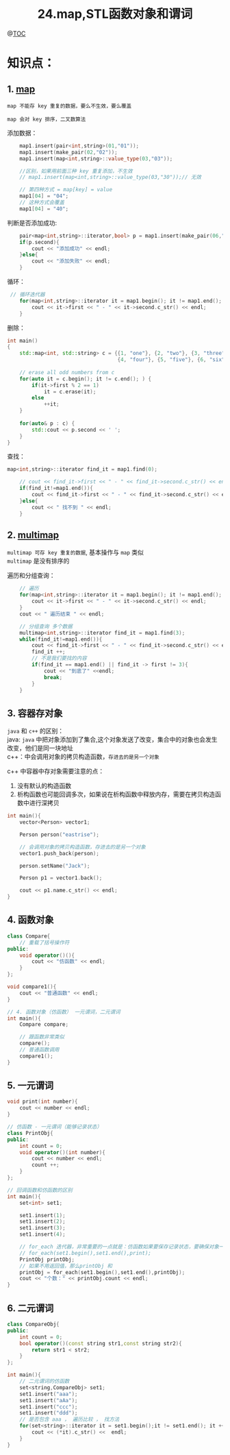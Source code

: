 # <center>24.map,STL函数对象和谓词<center>
@[TOC](C++基础)

# 知识点：


## 1. [map](https://en.cppreference.com/w/cpp/container/map)

`map 不能存 key 重复的数据，要么不生效，要么覆盖`

`map 会对 key 排序，二叉数算法`

添加数据：  
 
```c++
    map1.insert(pair<int,string>(01,"01"));
    map1.insert(make_pair(02,"02"));
    map1.insert(map<int,string>::value_type(03,"03"));

    //区别，如果用前面三种 key 重复添加，不生效
    // map1.insert(map<int,string>::value_type(03,"30"));// 无效

    // 第四种方式 = map[key] = value
    map1[04] = "04";
    // 这种方式会覆盖
    map1[04] = "40";
```

判断是否添加成功:

```c++
    pair<map<int,string>::iterator,bool> p = map1.insert(make_pair(06,"06"));
    if(p.second){
        cout << "添加成功" << endl;
    }else{
        cout << "添加失败" << endl;
    }
```

循环：

```c++
 // 循环迭代器
    for(map<int,string>::iterator it = map1.begin(); it != map1.end(); it++){
        cout << it->first << " - " << it->second.c_str() << endl;
    }
```
删除：

```c++
int main()
{
    std::map<int, std::string> c = {{1, "one"}, {2, "two"}, {3, "three"},
                                    {4, "four"}, {5, "five"}, {6, "six"}};
 
    // erase all odd numbers from c
    for(auto it = c.begin(); it != c.end(); ) {
        if(it->first % 2 == 1)
            it = c.erase(it);
        else
            ++it;
    }
 
    for(auto& p : c) {
        std::cout << p.second << ' ';
    }
}
```

查找：

```c++
map<int,string>::iterator find_it = map1.find(0);

    // cout << find_it->first << " - " << find_it->second.c_str() << endl;
    if(find_it!=map1.end()){
        cout << find_it->first << " - " << find_it->second.c_str() << endl;
    }else{
        cout << " 找不到 " << endl;
    }
```

## 2. [multimap](https://en.cppreference.com/w/cpp/container/multimap)

`multimap 可存 key 重复的数据`, 基本操作与 `map` 类似  
`multimap` 是没有排序的

遍历和分组查询：

```c++
    // 遍历
    for(map<int,string>::iterator it = map1.begin(); it != map1.end(); it++){
        cout << it->first << " - " << it->second.c_str() << endl;
    }
    cout << " 遍历结束 " << endl;

    // 分组查询 多个数据
    multimap<int,string>::iterator find_it = map1.find(3);
    while(find_it!=map1.end()){
        cout << find_it->first << " - " << find_it->second.c_str() << endl;
        find_it ++;
        // 不是我们要找的内容
        if(find_it == map1.end() || find_it -> first != 3){
            cout << "到底了" <<endl;
            break;
        }
    }
```

## 3. 容器存对象
`java` 和 `c++` 的区别：  
java: `java` 中把对象添加到了集合,这个对象发送了改变，集合中的对象也会发生改变，他们是同一块地址  
c++：中会调用对象的拷贝构造函数，`存进去的是另一个对象`

c++ 中容器中存对象需要注意的点：  
1. 没有默认的构造函数
2. 析构函数也可能回调多次，如果说在析构函数中释放内存，需要在拷贝构造函数中进行深拷贝

```c++
int main(){
    vector<Person> vector1;

    Person person("eastrise");

    // 会调用对象的拷贝构造函数，存进去的是另一个对象
    vector1.push_back(person);

    person.setName("Jack");

    Person p1 = vector1.back();

    cout << p1.name.c_str() << endl;
}
```

## 4. 函数对象

```c++
class Compare{
    // 重载了括号操作符
public:
    void operator()(){
        cout << "仿函数" << endl;
    }
};

void compare1(){
    cout << "普通函数" << endl;
}

// 4. 函数对象（仿函数） 一元谓词，二元谓词
int main(){
    Compare compare;

    // 跟函数非常类似
    compare();
    // 普通函数调用
    compare1();
}
```

## 5. 一元谓词

```c++
void print(int number){
    cout << number << endl;
}

// 仿函数 - 一元谓词（能够记录状态）
class PrintObj{
public:
    int count = 0;
    void operator()(int number){
        cout << number << endl;
        count ++;
    }
};

// 回调函数和仿函数的区别
int main(){
    set<int> set1;

    set1.insert(1);
    set1.insert(2);
    set1.insert(3);
    set1.insert(4);

    // for_each 迭代器，非常重要的一点就是：仿函数如果要保存记录状态，要确保对象一致，可以用返回值
    // for_each(set1.begin(),set1.end(),print);
    PrintObj printObj;
    // 如果不用返回值，那么printObj 和 
    printObj = for_each(set1.begin(),set1.end(),printObj);
    cout << "个数：" << printObj.count << endl;
}
```

## 6. 二元谓词
```c++
class CompareObj{
public:
    int count = 0;
    bool operator()(const string str1,const string str2){
        return str1 < str2;
    }
};

int main(){
    // 二元谓词的仿函数
    set<string,CompareObj> set1;
    set1.insert("aaa");
    set1.insert("aAa");
    set1.insert("ccc");
    set1.insert("ddd");
    // 是否包含 aaa ， 遍历比较 ， 找方法
    for(set<string>::iterator it = set1.begin();it != set1.end(); it ++){
        cout << (*it).c_str() <<  endl;
    }
}
```

